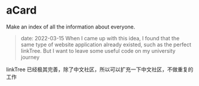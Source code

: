 # aCard

Make an index of all the information about everyone.

> date: 2022-03-15 
> When I came up with this idea, I found that the same type of website application already existed, such as the perfect linkTree. But I want to leave some useful code on my university journey


linkTree 已经极其完善，除了中文社区，所以可以扩充一下中文社区，不做重复的工作 

